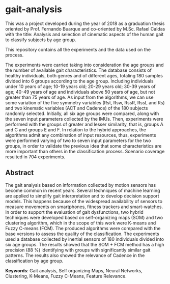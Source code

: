 # gait-analysis

This was a project developed during the year of 2018 as a graduation thesis oriented by Prof. Fernando Buarque and co-oriented by M.Sc. Rafael Caldas with the title: Analysis and selection of cinematic aspects of the human gait to classify subjects by age group.

This repository contains all the experiments and the data used on the process.

The experiments were carried taking into consideration the age groups and the number of available gait characteristics. The database consists of healthy individuals, both genres and of different ages, totaling 180 samples divided into 6 groups according to the age group. Including individuals under 10 years of age; 10-19 years old; 20-29 years old; 30-39 years of age; 40-49 years of age and individuals above 50 years of age, but not greater than 75 years of age. As input from the algorithms, we can use some variation of the five symmetry variables (Rst, Rsw, RssR, RssL and Rs) and two kinematic variables (ACT and Cadence) of the 180 subjects randomly selected. Initially, all six age groups were compared, along with the seven input parameters collected by the IMUs. Then, experiments were performed with the groups of greater and lesser similarity, that is, groups A and C and groups E and F. In relation to the hybrid approaches, the algorithms admit any combination of input resources, thus, experiments were performed varying of two to seven input parameters for the two groups, in order to validate the previous idea that some characteristics are more important than others in the classification process. Scenario coverage resulted in 704 experiments.


## Abstract
The gait analysis based on information collected by motion sensors has become common in recent years. Several techniques of machine learning are applied to simplify gait interpretation and to develop decision support models. This happens because of the widespread availability of sensors to measure movements on smartphones, fitness trackers and smart-watches. In order to support the evaluation of gait dysfunctions, two hybrid techniques were developed based on self-organizing maps (SOM) and two clustering algorithm, which in the scope of this work were K-means and Fuzzy C-means (FCM). The produced algorithms were compared with the base versions to assess the quality of the classification. The experiments used a database collected by inertial sensors of 180 individuals divided into six age groups. The results showed that the SOM + FCM method has a high precision (88 %) identifying with groups with significantly similar gait patterns. The results also showed the relevance of Cadence in the classification by age group.


**Keywords**: Gait analysis, Self organizing Maps, Neural Networks, Clustering, K-Means,
Fuzzy C-Means, Feature Relevance.